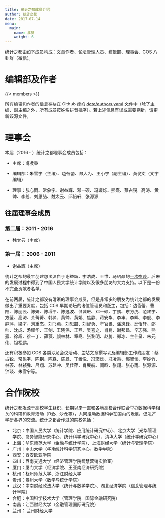 ```yaml
---
title: 统计之都成员介绍
author: 统计之都
date: 2017-07-14
menu:
  main:
    name: 成员
    weight: 6
---
```


统计之都由如下成员构成：文章作者、论坛管理人员、编辑部、理事会、COS 八卦群（微信）。

# 编辑部及作者

{{< members >}}

所有编辑和作者的信息存放在 Github 库的 [data/authors.yaml](https://github.com/cosname/cosx.org/blob/master/data/members.yaml) 文件中（除了主编、副主编之外，所有成员按姓名拼音排序）。若上述信息有误或需要更新，请更新该源文件。

# 理事会

本届（2016 - ）统计之都理事会成员包括：

- 主席：冯凌秉

- 编辑部：朱雪宁（主编）、边蓓蕾、郎大为、王小宁（副主编）、黄俊文（文字编辑）

- 理事：张心雨、常象宇、谢益辉、邓一硕、冯璟烁、熊熹、蔡占锐、高涛、黄帅、李舰、刘思喆、魏太云、邱怡轩、张源源

## 往届理事会成员

### 第二届：2011 - 2016

- 魏太云（主席）

### 第一届： 2006 - 2011

- 谢益辉（主席）

统计之都的最早创建想法源自于谢益辉、李浩成、王惟、马绍晶的[一次夜谈](https://d.cosx.org/d/1)。后来的发展过程中得到了中国人民大学统计学院以及很多朋友的大力支持。以下是一份不完全贡献者名单。

在前两届，统计之都没有清晰的理事会成员，但是非常多的朋友为统计之都的发展做出了重要贡献，包括 COS 早期论坛的诸位管理员和版主，包括：边蓓蕾、曹阳、陈丽云、陈妍、陈堰平、陈逸波、储诚进、邓一硕、丁鹏、东方虎、范建宁、方莹、高涛、关菁菁、韩帅、黄帅、黄媛、焦静、蒋安华、李丰、李皞、李舰、李静萍、梁才、刘重杰、刘飞燕、刘思喆、刘智勇、牟官讯、潘岚锋、邱怡轩、邵帅、沈成、汤耀华、王剑、王晓伟、王燕、吴喜之、肖楠、谢邦昌、辛志强、熊熹、徐超、徐一丁、薛薇、颜林林、章寒、张黎明、赵鹏、郑冰、主伟呈、朱元伟、祖松鹏。

还有积极参加 COS 各类沙龙会议活动、主站文章撰写以及编辑部工作的朋友：蔡占锐、常象宇、陈钢、陈森、陈昱、丁维悦、冯璟烁、冯凌秉、郝智恒、李妙竹、林荟、林祯舜、吕翔、苏建冲、吴佳萍、肖展航、闫晗、张翔、张心雨、张源源、钟琰、朱雪宁等。

# 合作院校

统计之都发源于高校学生组织，长期以来一直和各地高校合作联合举办数据科学相关的科研和教育活动（R会、沙龙等），共同推动数据科学在国内的发展，促进产学研各界的交流。统计之都合作过的院校包括：

* 北京：中国人民大学（统计学院、应用统计研究中心）、北京大学（光华管理学院、商务智能研究中心、统计科学研究中心）、清华大学（统计学研究中心）
* 上海：华东师范大学（金融与统计学院）、上海财经大学（统计与管理学院）
* 广州：中山大学（华南统计科学研究中心、数学学院）
* 西安：西安欧亚学院
* 四川：西南交通大学（经济管理学院智慧营销实验室）
* 厦门：厦门大学（经济学院、王亚南经济研究院）
* 杭州：杭州师范大学、浙江财经大学
* 贵州：贵州大学（数学与统计学院）
* 武汉：中南财经政法大学（统计与数学学院）、湖北经济学院（信息管理与统计学院）
* 合肥：中国科学技术大学（管理学院、国际金融研究院）
* 南昌：江西财经大学（金融管理国际研究院）
* 兰州： 兰州财经大学
